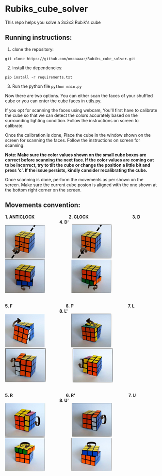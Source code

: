 # Rubiks_cube_solver
This repo helps you solve a 3x3x3 Rubik's cube

## Running instructions:

1. clone the repository: 
```
git clone https://github.com/omcaaaar/Rubiks_cube_solver.git
```

2. Install the dependencies:

```
pip install -r requirements.txt
```

3. Run the python file ```python main.py```

Now there are two options. You can either scan the faces of your shuffled cube or you can enter the cube faces in utils.py.

If you opt for scanning the faces using webcam, You'll first have to calibrate the cube so that we can detect the colors accurately based on the surrounding lighting condition.
Follow the instructions on screen to calibrate.

Once the calibration is done, Place the cube in the window shown on the screen for scanning the faces. Follow the instructions on screen for scanning.

**Note: Make sure the color values shown on the small cube boxes are correct before scanning the next face. If the color values are coming out to be incorrect, try to tilt the cube or change the position a little bit and press 'c'. If the issue persists, kindly consider recalibrating the cube.**

Once scanning is done, perform the movements as per shown on the screen. Make sure the current cube posion is aligned with the one shown at the bottom right corner on the screen.

## Movements convention:

**1. ANTICLOCK** &emsp;&emsp;&emsp;&emsp;&emsp;&emsp;&emsp;&ensp;
**2. CLOCK**&emsp;&emsp;&emsp;&emsp;&emsp;&emsp;&emsp;&emsp;&emsp;&emsp;
**3. D** &emsp;&emsp;&emsp;&emsp;&emsp;&emsp;&emsp;&emsp;&emsp;&emsp;&emsp;&emsp;&ensp;
**4. D'** &emsp;&emsp;<br>
![alt_text](https://github.com/omcaaaar/Rubiks_cube_solver/blob/main/assets/ANTICLOCK.png)&emsp;&emsp;&emsp;&emsp;&emsp;&emsp;
![alt_text](https://github.com/omcaaaar/Rubiks_cube_solver/blob/main/assets/CLOCK.png)&emsp;&emsp;&emsp;&emsp;&emsp;&emsp;
![alt_text](https://github.com/omcaaaar/Rubiks_cube_solver/blob/main/assets/D.png)&emsp;&emsp;&emsp;&emsp;&emsp;&emsp;
![alt_text](https://github.com/omcaaaar/Rubiks_cube_solver/blob/main/assets/D'.png)&emsp;&emsp;&emsp;&emsp;&emsp;&emsp;<br><br>

**5. F** &emsp;&emsp;&emsp;&emsp;&emsp;&emsp;&emsp;&emsp;&emsp;&emsp;&emsp;&emsp;
**6. F'** &emsp;&emsp;&emsp;&emsp;&emsp;&emsp;&emsp;&emsp;&emsp;&emsp;&emsp;&emsp;
**7. L** &emsp;&emsp;&emsp;&emsp;&emsp;&emsp;&emsp;&emsp;&emsp;&emsp;&emsp;&emsp;&ensp;
**8. L'** <br>
![alt_text](https://github.com/omcaaaar/Rubiks_cube_solver/blob/main/assets/F.png)&emsp;&emsp;&emsp;&emsp;&emsp;&emsp;
![alt_text](https://github.com/omcaaaar/Rubiks_cube_solver/blob/main/assets/F'.png)&emsp;&emsp;&emsp;&emsp;&emsp;&emsp;
![alt_text](https://github.com/omcaaaar/Rubiks_cube_solver/blob/main/assets/L.png)&emsp;&emsp;&emsp;&emsp;&emsp;&emsp;
![alt_text](https://github.com/omcaaaar/Rubiks_cube_solver/blob/main/assets/L'.png)&emsp;&emsp;&emsp;&emsp;&emsp;&emsp;<br><br>

**5. R** &emsp;&emsp;&emsp;&emsp;&emsp;&emsp;&emsp;&emsp;&emsp;&emsp;&emsp;&emsp;
**6. R'** &emsp;&emsp;&emsp;&emsp;&emsp;&emsp;&emsp;&emsp;&emsp;&emsp;&emsp;&emsp;
**7. U** &emsp;&emsp;&emsp;&emsp;&emsp;&emsp;&emsp;&emsp;&emsp;&emsp;&emsp;&emsp;&ensp;
**8. U'** <br>
![alt_text](https://github.com/omcaaaar/Rubiks_cube_solver/blob/main/assets/R.png)&emsp;&emsp;&emsp;&emsp;&emsp;&emsp;
![alt_text](https://github.com/omcaaaar/Rubiks_cube_solver/blob/main/assets/R'.png)&emsp;&emsp;&emsp;&emsp;&emsp;&emsp;
![alt_text](https://github.com/omcaaaar/Rubiks_cube_solver/blob/main/assets/U.png)&emsp;&emsp;&emsp;&emsp;&emsp;&emsp;
![alt_text](https://github.com/omcaaaar/Rubiks_cube_solver/blob/main/assets/U'.png)&emsp;&emsp;&emsp;&emsp;&emsp;&emsp;<br><br>
